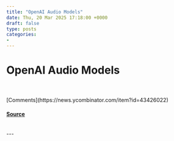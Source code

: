 ```yaml
---
title: "OpenAI Audio Models"
date: Thu, 20 Mar 2025 17:18:00 +0000
draft: false
type: posts
categories: 
- 
---
```

# OpenAI Audio Models

<br/>

<br/>
[Comments](https://news.ycombinator.com/item?id=43426022)

#### [Source](https://www.openai.fm/)

<br/>
---
